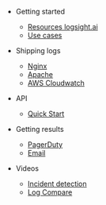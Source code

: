 <!-- docs/_sidebar.md -->

- Getting started
    - [Resources logsight.ai](/file1.md)
    - [Use cases](/file2.md)
  
- Shipping logs
    - [Nginx](/sidebarItems/file1.md)
    - [Apache](/sidebarItems/file2.md)
    - [AWS Cloudwatch](/sidebarItems/file2.md)
  
- API
    - [Quick Start](/API/quick_start.md)
    
- Getting results
    - [PagerDuty](/sidebarItems/file1.md)
    - [Email](/sidebarItems/file2.md)

- Videos
    - [Incident detection](/sidebarItems/file1.md)
    - [Log Compare](/sidebarItems/file2.md)
